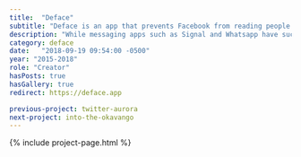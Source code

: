 ```yaml
---
title:  "Deface"
subtitle: "Deface is an app that prevents Facebook from reading people's messages."
description: "While messaging apps such as Signal and Whatsapp have successfully brought encryption technology to people's private conversations, privacy is still lacking on public feeds themselves. To address this issue, Deface leverages encryption and peer-to-peer technologies in order to protect people's content, facilitate conversations with their friends, and keep algorithms at bay."
category: deface
date:   "2018-09-19 09:54:00 -0500"
year: "2015-2018"
role: "Creator"
hasPosts: true
hasGallery: true
redirect: https://deface.app

previous-project: twitter-aurora
next-project: into-the-okavango
---
```


{% include project-page.html %}